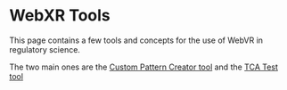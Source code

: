 # WebXR Tools
This page contains a few tools and concepts for the use of WebVR in regulatory science.

The two main ones are the [Custom Pattern Creator tool](https://github.com/brendanc490/WebVR-Test-Patterns/tree/main/Custom) and the [TCA Test tool](https://github.com/brendanc490/WebVR-Test-Patterns/tree/main/TCA)
